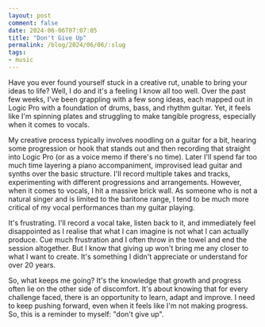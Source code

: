 ```yaml
---
layout: post
comment: false
date: 2024-06-06T07:07:05
title: "Don't Give Up"
permalink: /blog/2024/06/06/:slug
tags:
- music
---
```



Have you ever found yourself stuck in a creative rut, unable to bring your ideas to life? Well, I do and it's a feeling I know all too well. Over the past few weeks, I've been grappling with a few song ideas, each mapped out in Logic Pro with a foundation of drums, bass, and rhythm guitar. Yet, it feels like I'm spinning plates and struggling to make tangible progress, especially when it comes to vocals.

My creative process typically involves noodling on a guitar for a bit, hearing some progression or hook that stands out and then recording that straight into Logic Pro (or as a voice memo if there's no time). Later I'll spend far too much time layering a piano accompaniment, improvised lead guitar and synths over the basic structure. I'll record multiple takes and tracks, experimenting with different progressions and arrangements. However, when it comes to vocals, I hit a massive brick wall. As someone who is not a natural singer and is limited to the baritone range, I tend to be much more critical of my vocal performances than my guitar playing.

It's frustrating. I'll record a vocal take, listen back to it, and immediately feel disappointed as I realise that what I can imagine is not what I can actually produce. Cue much frustration and I often throw in the towel and end the session altogether. But I know that giving up won't bring me any closer to what I want to create. It's something I didn't appreciate or understand for over 20 years.

So, what keeps me going? It's the knowledge that growth and progress often lie on the other side of discomfort. It's about knowing that for every challenge faced, there is an opportunity to learn, adapt and improve. I need to keep pushing forward, even when it feels like I'm not making progress. So, this is a reminder to myself: "don't give up".
